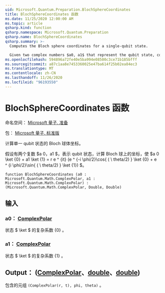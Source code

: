 ```yaml
---
uid: Microsoft.Quantum.Preparation.BlochSphereCoordinates
title: BlochSphereCoordinates 函数
ms.date: 11/25/2020 12:00:00 AM
ms.topic: article
qsharp.kind: function
qsharp.namespace: Microsoft.Quantum.Preparation
qsharp.name: BlochSphereCoordinates
qsharp.summary: >-
  Computes the Bloch sphere coordinates for a single-qubit state.

  Given two complex numbers $a0, a1$ that represent the qubit state, computes coordinates on the Bloch sphere such that $a0 \ket{0} + a1 \ket{1} = r e^{it}(e^{-i \phi /2}\cos{(\theta/2)}\ket{0}+e^{i \phi /2}\sin{(\theta/2)}\ket{1})$.
ms.openlocfilehash: 594896a72fe40e5ba994e08500c3ce71b185bfff
ms.sourcegitcommit: a87c1aa8e7453360025e47ba614f25b02ea84ec3
ms.translationtype: MT
ms.contentlocale: zh-CN
ms.lasthandoff: 11/26/2020
ms.locfileid: "96193550"
---
```

# <a name="blochspherecoordinates-function"></a>BlochSphereCoordinates 函数

命名空间： [Microsoft 量子. 准备](xref:Microsoft.Quantum.Preparation)

包： [Microsoft 量子. 标准版](https://nuget.org/packages/Microsoft.Quantum.Standard)


计算单一 qubit 状态的 Bloch 球体坐标。

假设有两个复数 $a 0，a1 $，表示 qubit 状态，计算 Bloch 球上的坐标，使 $a 0 \ket {0} + a1 \ket {1} = r e ^ {it} (e ^ {-i \phi/2}\cos{ ( \ theta/2) } \ket {0} + e ^ {i \phi/2}\sin{ ( \ theta/2) } \ket {1}) $。

```qsharp
function BlochSphereCoordinates (a0 : Microsoft.Quantum.Math.ComplexPolar, a1 : Microsoft.Quantum.Math.ComplexPolar) : (Microsoft.Quantum.Math.ComplexPolar, Double, Double)
```


## <a name="input"></a>输入

### <a name="a0--complexpolar"></a>a0： [ComplexPolar](xref:Microsoft.Quantum.Math.ComplexPolar)

状态 $ \ket $ 的复杂系数 {0} 。


### <a name="a1--complexpolar"></a>a1： [ComplexPolar](xref:Microsoft.Quantum.Math.ComplexPolar)

状态 $ \ket $ 的复杂系数 {1} 。



## <a name="output--complexpolardoubledouble"></a>Output： ([ComplexPolar](xref:Microsoft.Quantum.Math.ComplexPolar)、[double](xref:microsoft.quantum.lang-ref.double)、[double](xref:microsoft.quantum.lang-ref.double)) 

包含的元组 `(ComplexPolar(r, t), phi, theta)` 。